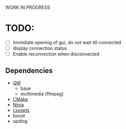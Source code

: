 WORK IN PROGRESS

# TODO:
- [ ] Immidiate opening of gui, do not wait till connected 
- [ ] display connection status
- [ ] Enable reconnection when disconnected

## Dependencies

- [Qt6](https://www.qt.io/download)
    - base
    - multimedia (ffmpeg)
- [CMake](https://cmake.org/download/)
- [Ninja](https://ninja-build.org/)
- [cxxopts](https://github.com/jarro2783/cxxopts)
- boost
- spdlog
